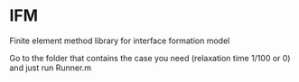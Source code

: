 # IFM
Finite element method library for interface formation model

Go to the folder that contains the case you need (relaxation time 1/100 or 0) and just run Runner.m

